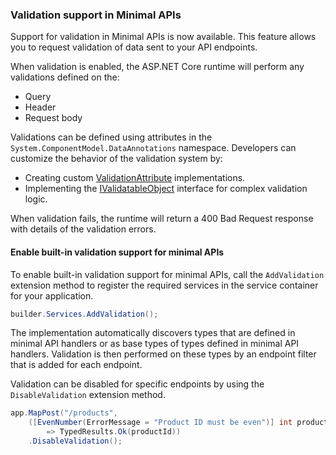 ### Validation support in Minimal APIs

Support for validation in Minimal APIs is now available. This feature allows you to request validation of data
sent to your API endpoints. 

When validation is enabled, the ASP.NET Core runtime will perform any validations
defined on the:

* Query
* Header
* Request body

Validations can be defined using attributes in the `System.ComponentModel.DataAnnotations` namespace.
Developers can customize the behavior of the validation system by:

* Creating custom [ValidationAttribute](xref:System.ComponentModel.DataAnnotations.ValidationAttribute) implementations.
* Implementing the [IValidatableObject](xref:System.ComponentModel.DataAnnotations.IValidatableObject) interface for complex validation logic.

When validation fails, the runtime will return a 400 Bad Request response with
details of the validation errors.

#### Enable built-in validation support for minimal APIs

To enable built-in validation support for minimal APIs, call the `AddValidation` extension method to register
the required services in the service container for your application.

```csharp
builder.Services.AddValidation();
```

The implementation automatically discovers types that are defined in minimal API handlers or as base types of types defined in minimal API handlers. Validation is then performed on these types by an endpoint filter that is added for each endpoint.

Validation can be disabled for specific endpoints by using the `DisableValidation` extension method.

```csharp
app.MapPost("/products",
    ([EvenNumber(ErrorMessage = "Product ID must be even")] int productId, [Required] string name)
        => TypedResults.Ok(productId))
    .DisableValidation();
```
